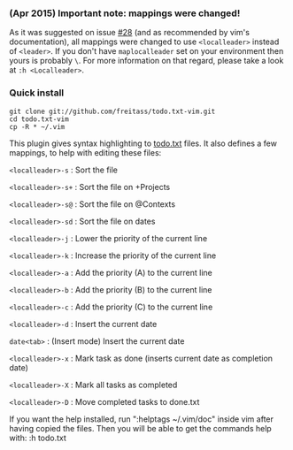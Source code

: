 ### (Apr 2015) Important note: mappings were changed!

As it was suggested on issue [#28](https://github.com/freitass/todo.txt-vim/issues/28) (and as recommended by vim's documentation), all mappings were changed to use `<localleader>` instead of `<leader>`. If you don't have `maplocalleader` set on your environment then yours is probably `\`. For more information on that regard, please take a look at `:h <Localleader>`.


### Quick install

    git clone git://github.com/freitass/todo.txt-vim.git
    cd todo.txt-vim
    cp -R * ~/.vim


This plugin gives syntax highlighting to [todo.txt](http://todotxt.com/) files. It also defines a few mappings, to help with editing these files:

`<localleader>-s` : Sort the file

`<localleader>-s+` : Sort the file on +Projects

`<localleader>-s@` : Sort the file on @Contexts

`<localleader>-sd` : Sort the file on dates

`<localleader>-j` : Lower the priority of the current line

`<localleader>-k` : Increase the priority of the current line

`<localleader>-a` : Add the priority (A) to the current line

`<localleader>-b` : Add the priority (B) to the current line

`<localleader>-c` : Add the priority (C) to the current line

`<localleader>-d` : Insert the current date

`date<tab>`  : (Insert mode) Insert the current date

`<localleader>-x` : Mark task as done (inserts current date as completion date)

`<localleader>-X` : Mark all tasks as completed

`<localleader>-D` : Move completed tasks to done.txt

If you want the help installed, run ":helptags ~/.vim/doc" inside vim after having copied the files.
Then you will be able to get the commands help with: :h todo.txt
